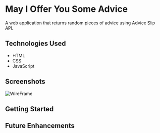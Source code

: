 # May I Offer You Some Advice
A web application that returns random pieces of advice using Advice Slip API.

## Technologies Used
* HTML
* CSS
* JavaScript

## Screenshots
![WireFrame](./img/screenshot.png)

## Getting Started

## Future Enhancements